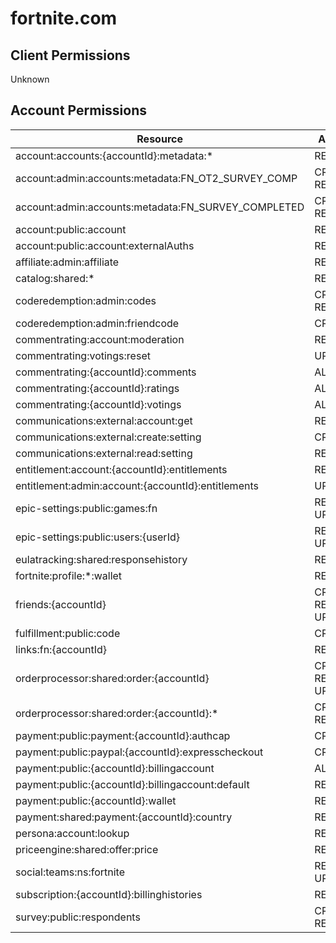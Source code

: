 # fortnite.com


## Client Permissions
Unknown

## Account Permissions
| Resource | Action |
| -------- | ------ |
| account:accounts:{accountId}:metadata:* | READ |
| account:admin:accounts:metadata:FN_OT2_SURVEY_COMP | CREATE READ |
| account:admin:accounts:metadata:FN_SURVEY_COMPLETED | CREATE READ |
| account:public:account | READ |
| account:public:account:externalAuths | READ |
| affiliate:admin:affiliate | READ |
| catalog:shared:* | READ |
| coderedemption:admin:codes | CREATE READ |
| coderedemption:admin:friendcode | CREATE |
| commentrating:account:moderation | READ |
| commentrating:votings:reset | UPDATE |
| commentrating:{accountId}:comments | ALL |
| commentrating:{accountId}:ratings | ALL |
| commentrating:{accountId}:votings | ALL |
| communications:external:account:get | READ |
| communications:external:create:setting | CREATE |
| communications:external:read:setting | READ |
| entitlement:account:{accountId}:entitlements | READ |
| entitlement:admin:account:{accountId}:entitlements | UPDATE |
| epic-settings:public:games:fn | READ UPDATE |
| epic-settings:public:users:{userId} | READ UPDATE |
| eulatracking:shared:responsehistory | READ |
| fortnite:profile:*:wallet | READ |
| friends:{accountId} | CREATE READ UPDATE |
| fulfillment:public:code | CREATE |
| links:fn:{accountId} | READ |
| orderprocessor:shared:order:{accountId} | CREATE READ UPDATE |
| orderprocessor:shared:order:{accountId}:* | CREATE READ |
| payment:public:payment:{accountId}:authcap | CREATE |
| payment:public:paypal:{accountId}:expresscheckout | CREATE |
| payment:public:{accountId}:billingaccount | ALL |
| payment:public:{accountId}:billingaccount:default | READ |
| payment:public:{accountId}:wallet | READ |
| payment:shared:payment:{accountId}:country | READ |
| persona:account:lookup | READ |
| priceengine:shared:offer:price | READ |
| social:teams:ns:fortnite | READ UPDATE |
| subscription:{accountId}:billinghistories | READ |
| survey:public:respondents | CREATE READ |

